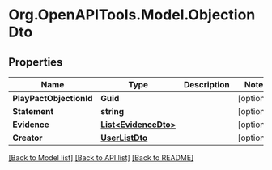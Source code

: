 # Org.OpenAPITools.Model.ObjectionDto

## Properties

Name | Type | Description | Notes
------------ | ------------- | ------------- | -------------
**PlayPactObjectionId** | **Guid** |  | [optional] 
**Statement** | **string** |  | [optional] 
**Evidence** | [**List&lt;EvidenceDto&gt;**](EvidenceDto.md) |  | [optional] 
**Creator** | [**UserListDto**](UserListDto.md) |  | [optional] 

[[Back to Model list]](../README.md#documentation-for-models) [[Back to API list]](../README.md#documentation-for-api-endpoints) [[Back to README]](../README.md)

